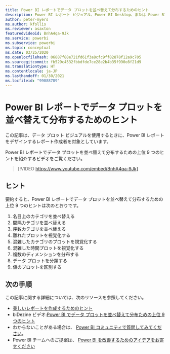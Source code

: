 ```yaml
---
title: Power BI レポートでデータ プロットを並べ替えて分布するためのヒント
description: Power BI レポート ビジュアル、Power BI Desktop、または Power BI サービスでデータ プロットを並べ替えて分布するための 9 つのヒント。
author: peter-myers
ms.author: kfollis
ms.reviewer: asaxton
featuredvideoid: BnhA4qa-9Jk
ms.service: powerbi
ms.subservice: powerbi
ms.topic: conceptual
ms.date: 03/25/2020
ms.openlocfilehash: 06887f88e721fd61f3a8cfc9ff82878f12a9c705
ms.sourcegitcommit: fb529c4532fbbdfde7ce28e2b4b35f990e8f21d9
ms.translationtype: HT
ms.contentlocale: ja-JP
ms.lasthandoff: 01/30/2021
ms.locfileid: "99088789"
---
```

# <a name="tips-to-sort-and-distribute-data-plots-in-power-bi-reports"></a>Power BI レポートでデータ プロットを並べ替えて分布するためのヒント

この記事は、データ プロット ビジュアルを使用するときに、Power BI レポートをデザインするレポート作成者を対象としています。

Power BI レポートでデータ プロットを並べ替えて分布するための上位 9 つのヒントを紹介するビデオをご覧ください。

> [!VIDEO https://www.youtube.com/embed/BnhA4qa-9Jk]

## <a name="tips"></a>ヒント

要約すると、Power BI レポートでデータ プロットを並べ替えて分布するための上位 9 つのヒントは次のとおりです。

1. 名目上のカテゴリを並べ替える
1. 間隔カテゴリを並べ替える
1. 序数カテゴリを並べ替える
1. 離れたプロットを視覚化する
1. 混雑したカテゴリのプロットを視覚化する
1. 混雑した時間プロットを視覚化する
1. 複数のディメンションを分布する
1. データ プロットを分類する
1. 値のプロットを区別する

## <a name="next-steps"></a>次の手順

この記事に関する詳細については、次のリソースを参照してください。

- [美しいレポートを作成するためのヒント](../create-reports/desktop-tips-and-tricks-for-creating-reports.md)
- biDezine ビデオ:[Power BI でデータ プロットを並べ替えて分布ための上位 9 つのヒント](https://www.youtube.com/watch?v=BnhA4qa-9Jk)
- わからないことがある場合は、 [Power BI コミュニティで質問してみてください](https://community.powerbi.com/)。
- Power BI チームへのご提案は、 [Power BI を改善するためのアイデアをお寄せください](https://ideas.powerbi.com/)

